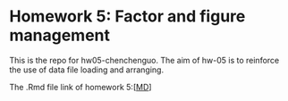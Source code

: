 # Homework 5: Factor and figure management
This is the repo for hw05-chenchenguo.
The aim of hw-05 is to reinforce the use of data file loading and arranging.


The .Rmd file link of homework 5:\[[MD](https://github.com/STAT545-UBC-students/hw05-chenchenguo/blob/master/Hw_Chenchen%20Guo.Rmd)\]

